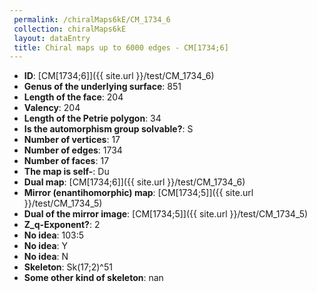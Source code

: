 ```yaml
--- 
 permalink: /chiralMaps6kE/CM_1734_6 
 collection: chiralMaps6kE
 layout: dataEntry
 title: Chiral maps up to 6000 edges - CM[1734;6]
---
```


- **ID**: [CM[1734;6]]({{ site.url }}/test/CM_1734_6)
- **Genus of the underlying surface**: 851
- **Length of the face**: 204
- **Valency**: 204
- **Length of the Petrie polygon**: 34
- **Is the automorphism group solvable?**: S
- **Number of vertices**: 17
- **Number of edges**: 1734
- **Number of faces**: 17
- **The map is self-**: Du
- **Dual map**: [CM[1734;6]]({{ site.url }}/test/CM_1734_6)
- **Mirror (enantihomorphic) map**: [CM[1734;5]]({{ site.url }}/test/CM_1734_5)
- **Dual of the mirror image**: [CM[1734;5]]({{ site.url }}/test/CM_1734_5)
- **Z_q-Exponent?**: 2
- **No idea**:  103:5
- **No idea**: Y
- **No idea**: N
- **Skeleton**: Sk(17;2)^51
- **Some other kind of skeleton**: nan
